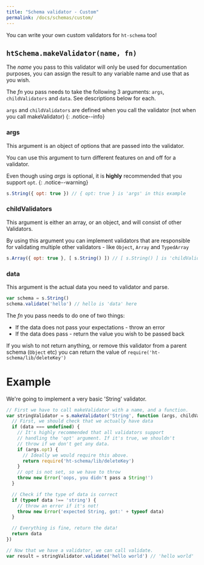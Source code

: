 ```yaml
---
title: "Schema validator - Custom"
permalink: /docs/schemas/custom/
---
```


You can write your own custom validators for `ht-schema` too!

## `htSchema.makeValidator(name, fn)`

The *name* you pass to this validator will only be used for documentation purposes, you can assign the result to any variable name and use that as you wish.

The *fn* you pass needs to take the following 3 arguments: `args`, `childValidators` and `data`. See descriptions below for each.

`args` and `childValidators` are defined when you call the validator (not when you call makeValidator)
{: .notice--info}

### args

This argument is an object of options that are passed into the validator.

You can use this argument to turn different features on and off for a validator.

Even though using *args* is optional, it is **highly** recommended that you support `opt`.
{: .notice--warning}

```js
s.String({ opt: true }) // { opt: true } is 'args' in this example
```

### childValidators

This argument is either an array, or an object, and will consist of other Validators.

By using this argument you can implement validators that are responsible for validating multiple other validators - like `Object`, `Array` and `TypedArray`

```js
s.Array({ opt: true }, [ s.String() ]) // [ s.String() ] is 'childValidators' in this example
```

### data

This argument is the actual data you need to validator and parse.

```js
var schema = s.String()
schema.validate('hello') // hello is 'data' here
```

The *fn* you pass needs to do one of two things:

* If the data does not pass your expectations - throw an error
* If the data does pass - return the value you wish to be passed back

If you wish to not return anything, or remove this validator from a parent schema (`Object` etc) you can return the value of `require('ht-schema/lib/deleteKey')`

# Example

We're going to implement a very basic 'String' validator.

```js
// First we have to call makeValidator with a name, and a function.
var stringValidator = s.makeValidator('String', function (args, childValidators, data) {
  // First, we should check that we actually have data
  if (data === undefined) {
    // It's highly recommended that all validators support
    // handling the 'opt' argument. If it's true, we shouldn't
    // throw if we don't get any data.
    if (args.opt) {
      // Ideally we would require this above.
      return require('ht-schema/lib/deleteKey')
    }
    // opt is not set, so we have to throw
    throw new Error('oops, you didn't pass a String!')
  }

  // Check if the type of data is correct
  if (typeof data !== 'string') {
    // throw an error if it's not!
    throw new Error('expected String, got:' + typeof data)
  }

  // Everything is fine, return the data!
  return data
})

// Now that we have a validator, we can call validate.
var result = stringValidator.validate('hello world') // 'hello world'
```
